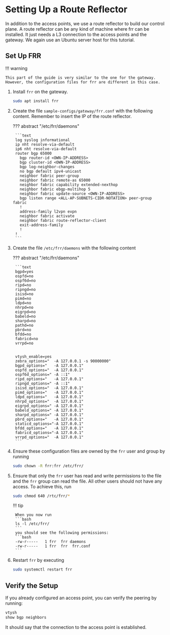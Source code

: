 # Setting Up a Route Reflector

In addition to the access points, we use a route reflector to build our control plane. A route reflector can be any kind of machine where frr can be installed. It just needs a L3 connection to the access points and the gateway. We again use an Ubuntu server host for this tutorial.

## Set Up FRR

!!! warning

    This part of the guide is very similar to the one for the gateway. However, the configuration files for frr are different in this case.

1. Install `frr` on the gateway.

    ```bash
    sudo apt install frr
    ```

2. Create the file `sample-configs/gateway/frr.conf` with the following content. Remember to insert the IP of the route reflector.

    ??? abstract "/etc/frr/daemons"

        ```text
        log syslog informational
        ip nht resolve-via-default
        ip6 nht resolve-via-default
        router bgp 65000
          bgp router-id <OWN-IP-ADDRESS>
          bgp cluster-id <OWN-IP-ADDRESS>
          bgp log-neighbor-changes
          no bgp default ipv4-unicast
          neighbor fabric peer-group
          neighbor fabric remote-as 65000
          neighbor fabric capability extended-nexthop
          neighbor fabric ebgp-multihop 5
          neighbor fabric update-source <OWN-IP-ADDRESS>
          bgp listen range <ALL-AP-SUBNETS-CIDR-NOTATION> peer-group fabric
          !
          address-family l2vpn evpn
          neighbor fabric activate
          neighbor fabric route-reflector-client
          exit-address-family
          !
        !
        ```

3. Create the file `/etc/frr/daemons` with the following content

    ??? abstract "/etc/frr/daemons"

        ```text
        bgpd=yes
        ospfd=no
        ospf6d=no
        ripd=no
        ripngd=no
        isisd=no
        pimd=no
        ldpd=no
        nhrpd=no
        eigrpd=no
        babeld=no
        sharpd=no
        pathd=no
        pbrd=no
        bfdd=no
        fabricd=no
        vrrpd=no


        vtysh_enable=yes
        zebra_options="  -A 127.0.0.1 -s 90000000"
        bgpd_options="   -A 127.0.0.1"
        ospfd_options="  -A 127.0.0.1"
        ospf6d_options=" -A ::1"
        ripd_options="   -A 127.0.0.1"
        ripngd_options=" -A ::1"
        isisd_options="  -A 127.0.0.1"
        pimd_options="   -A 127.0.0.1"
        ldpd_options="   -A 127.0.0.1"
        nhrpd_options="  -A 127.0.0.1"
        eigrpd_options=" -A 127.0.0.1"
        babeld_options=" -A 127.0.0.1"
        sharpd_options=" -A 127.0.0.1"
        pbrd_options="   -A 127.0.0.1"
        staticd_options="-A 127.0.0.1"
        bfdd_options="   -A 127.0.0.1"
        fabricd_options="-A 127.0.0.1"
        vrrpd_options="  -A 127.0.0.1"
        ```

1. Ensure these configuration files are owned by the `frr` user and group by running

    ```bash
    sudo chown -R frr:frr /etc/frr/
    ```

1. Ensure that only the `frr` user has read and write permissions to the file and the `frr` group can read the file. All other users should not have any access. To achieve this, run

    ```bash
    sudo chmod 640 /rtc/frr/*
    ```

    !!! tip

        When you now run
        ```bash
        ls -l /etc/frr/
        ```
        you should see the following permissions:
        ```bash
        -rw-r-----   1 frr  frr daemons
        -rw-r-----   1 frr  frr  frr.conf
        ```

1. Restart `frr` by executing

    ```bash
    sudo systemctl restart frr
    ```
## Verify the Setup

If you already configured an access point, you can verify the peering by running:

```bash
vtysh
show bgp neighbors
```

It should say that the connection to the access point is established.
